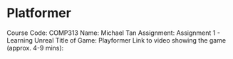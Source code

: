 # Platformer

Course Code: COMP313
Name: Michael Tan
Assignment: Assignment 1 - Learning Unreal
Title of Game: Playformer
Link to video showing the game (approx. 4-9 mins): 
